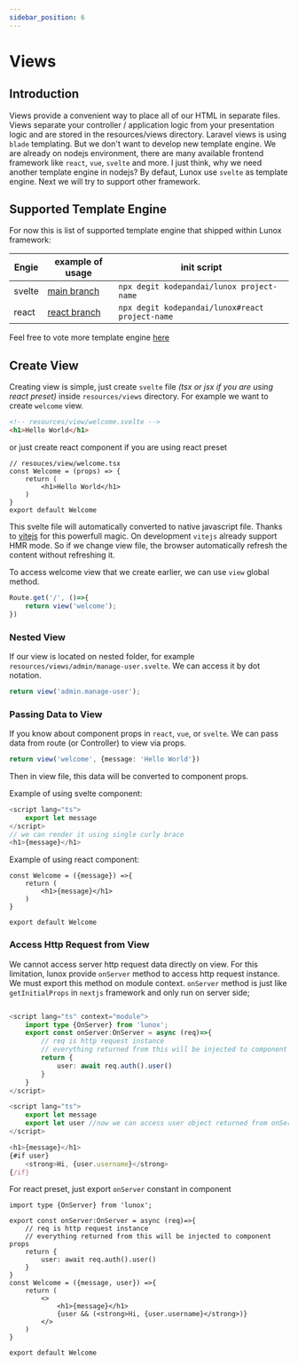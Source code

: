 ```yaml
---
sidebar_position: 6
---
```


# Views
## Introduction
Views provide a convenient way to place all of our HTML in separate files. Views separate your controller / application logic from your presentation logic and are stored in the resources/views directory. Laravel views is using `blade` templating. But we don't want to develop new template engine. We are already on nodejs environment, there are many available frontend framework like `react`, `vue`, `svelte` and more. I just think, why we need another template engine in nodejs? By defaut, Lunox use `svelte` as template engine. Next we will try to support other framework.
## Supported Template Engine
For now this is list of supported template engine that shipped within Lunox framework:

| Engie | example of usage | init script |
|-------|------------------|---------------|
| svelte | [main branch](https://github.com/kodepandai/lunox) | `npx degit kodepandai/lunox project-name`|
| react  | [react branch](https://github.com/kodepandai/lunox/tree/react) | `npx degit kodepandai/lunox#react project-name`|

Feel free to vote more template engine [here](https://github.com/kodepandai/lunox/discussions/23)

## Create View
Creating view is simple, just create `svelte` file *(tsx or jsx if you are using react preset)* inside `resources/views` directory. For example we want to create `welcome` view.
```html
<!-- resources/view/welcome.svelte -->
<h1>Hello World</h1>
```
or just create react component if you are using react preset
```tsx
// resouces/view/welcome.tsx
const Welcome = (props) => {
    return (
        <h1>Hello World</h1>
    )
}
export default Welcome
```
This svelte file will automatically converted to native javascript file. Thanks to [vitejs](https://vitejs.dev/) for this powerfull magic. On development `vitejs` already support HMR mode. So if we change view file, the browser automatically refresh the content without refreshing it.

To access welcome view that we create earlier, we can use `view` global method.
```ts
Route.get('/', ()=>{
    return view('welcome');
})
```
### Nested View
If our view is located on nested folder, for example `resources/views/admin/manage-user.svelte`. We can access it by dot notation.
```ts
return view('admin.manage-user');
```
### Passing Data to View
If you know about component props in `react`, `vue`, or `svelte`. We can pass data from route (or Controller) to view via props.
```ts
return view('welcome', {message: 'Hello World'})
```
Then in view file, this data will be converted to component props.

Example of using svelte component:
```ts
<script lang="ts">
    export let message
</script>
// we can render it using single curly brace
<h1>{message}</h1>
```
Example of using react component:
```tsx
const Welcome = ({message}) =>{
    return (
        <h1>{message}</h1>
    )
}

export default Welcome
```

### Access Http Request from View
We cannot access server http request data directly on view. For this limitation, lunox provide `onServer` method to access http request instance. We must export this method on module context. `onServer` method is just like `getInitialProps` in `nextjs` framework and only run on server side;
```ts

<script lang="ts" context="module">
    import type {OnServer} from 'lunox';
    export const onServer:OnServer = async (req)=>{
        // req is http request instance
        // everything returned from this will be injected to component props
        return {
            user: await req.auth().user()
        }
    }
</script>

<script lang="ts">
    export let message
    export let user //now we can access user object returned from onServer method
</script>

<h1>{message}</h1>
{#if user}
    <strong>Hi, {user.username}</strong>
{/if}
```

For react preset, just export `onServer` constant in component
```tsx
import type {OnServer} from 'lunox';

export const onServer:OnServer = async (req)=>{
    // req is http request instance
    // everything returned from this will be injected to component props
    return {
        user: await req.auth().user()
    }
}
const Welcome = ({message, user}) =>{
    return (
        <>
            <h1>{message}</h1>
            {user && (<strong>Hi, {user.username}</strong>)}
        </>
    )
}

export default Welcome
```